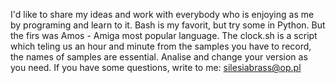I'd like to share my ideas and work with everybody who is enjoying as me by programing and learn to it. 
Bash is my favorit, but try some in Python. But the firs was Amos - Amiga most popular language.
The clock.sh is a script which teling us an hour and minute from the samples you have to record, the names of samples are essential.
Analise and change your version as you need.
If you have some questions, write to me: silesiabrass@op.pl
